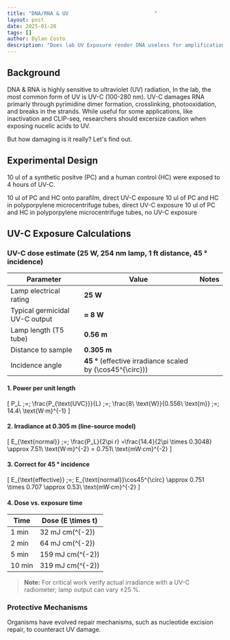 ```yaml
---
title: "DNA/RNA & UV                            "
layout: post
date: 2025-01-20
tags: []
author: Dylan Costo
description: "Does lab UV Exposure render DNA useless for amplification? We test varying amounts of UV exposure on unprotected purified DNA."
---
```


## Background

DNA & RNA is highly sensitive to ultraviolet (UV) radiation, In the lab, the most common form of UV is UV-C (100-280 nm). UV-C damages RNA primarly through pyrimidine dimer formation, crosslinking, photooxidation, and breaks in the strands. While useful for some applications, like inactivation and CLIP-seq, researchers should excersize caution when exposing nucelic acids to UV. 

But how damaging is it really? Let's find out. 

## Experimental Design

10 ul of a synthetic positve (PC) and a human control (HC) were exposed to 4 hours of UV-C. 

10 ul of PC and HC onto parafilm, direct UV-C exposure
10 ul of PC and HC in polyporpylene microcentrifuge tubes, direct UV-C exposure
10 ul of PC and HC in polyporpylene microcentrifuge tubes, no UV-C exposure 

## UV-C Exposure Calculations 

### UV-C dose estimate (25 W, 254 nm lamp, 1 ft distance, 45 ° incidence)

| Parameter | Value | Notes |
|-----------|-------|-------|
| Lamp electrical rating | **25 W** |
| Typical germicidal UV-C output | **≈ 8 W** |
| Lamp length (T5 tube) | **0.56 m** |
| Distance to sample | **0.305 m** |
| Incidence angle | **45 °** (effective irradiance scaled by \(\cos45^{\circ}\)) |

#### 1. Power per unit length  
\[
P_L \;=\; \frac{P_{\text{UVC}}}{L}
     \;=\; \frac{8\ \text{W}}{0.556\ \text{m}}
     \;=\; 14.4\ \text{W·m}^{-1}
\]

#### 2. Irradiance at 0.305 m (line-source model)  
\[
E_{\text{normal}} \;=\;
\frac{P_L}{2\pi r}
=\frac{14.4}{2\pi \times 0.3048}
\approx 7.51\ \text{W·m}^{-2}
= 0.751\ \text{mW·cm}^{-2}
\]

#### 3. Correct for 45 ° incidence  
\[
E_{\text{effective}} \;=\;
E_{\text{normal}}\cos45^{\circ}
\approx 0.751 \times 0.707
\approx 0.53\ \text{mW·cm}^{-2}
\]

#### 4. Dose vs. exposure time  

| Time | Dose \(E \times t\) |
|------|--------------------|
| 1 min | 32 mJ cm\(^{-2}\) |
| 2 min | 64 mJ cm\(^{-2}\) |
| 5 min | 159 mJ cm\(^{-2}\) |
| 10 min| 319 mJ cm\(^{-2}\) |

> **Note:** For critical work verify actual irradiance with a UV-C radiometer; lamp output can vary ±25 %.



### Protective Mechanisms

Organisms have evolved repair mechanisms, such as nucleotide excision repair, to counteract UV damage.
